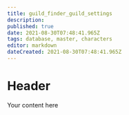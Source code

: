 ```yaml
---
title: guild_finder_guild_settings
description: 
published: true
date: 2021-08-30T07:48:41.965Z
tags: database, master, characters
editor: markdown
dateCreated: 2021-08-30T07:48:41.965Z
---
```


# Header
Your content here